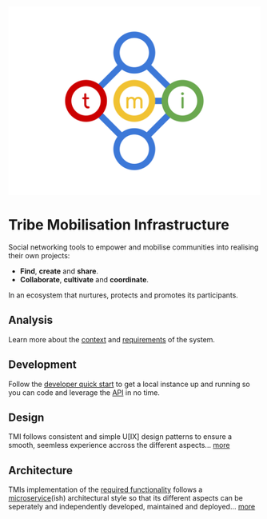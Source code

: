 ![TMI Logo](./docs/svg/tmi.svg)

# Tribe Mobilisation Infrastructure

Social networking tools to empower and mobilise communities
into realising their own projects:

* **Find**, **create** and **share**.
* **Collaborate**, **cultivate** and **coordinate**.

In an ecosystem that nurtures, protects and promotes its participants.

## Analysis

Learn more about the [context](./docs/context.md) and
[requirements](./docs/requirements.md) of the system.


## Development

Follow the [developer quick start](./docs/developer-quickstart.md) to get a
local instance up and running so you can code and leverage the [API]() in no
time.


## Design

TMI follows consistent and simple U[IX] design patterns to ensure a smooth,
seemless experience accross the different aspects...
[more](./docs/design.md)


## Architecture

TMIs implementation of the
[required functionality](./docs/functional-requirements.md) follows a
[microservice](http://microservices.io)(ish)
architectural style so that its different aspects can be seperately and
independently developed, maintained and deployed...
[more](./docs/architecture.md)
